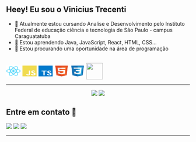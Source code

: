 ## Heey! Eu sou o Vinicius Trecenti 

- 🔭 Atualmente estou cursando Analise e Desenvolvimento pelo Instituto Federal de educação ciência e tecnologia de São Paulo - campus Caraguatatuba
- 🌱 Estou aprendendo Java, JavaScript, React, HTML, CSS...
- 🤖 Estou procurando uma oportunidade na área de programação
  
<div style="display: inline_block"><br>
  <img align="center" alt="Rafa-React" height="30" width="40" src="https://raw.githubusercontent.com/devicons/devicon/master/icons/react/react-original.svg">
  <img align="center" alt="Rafa-Js" height="30" width="40" src="https://raw.githubusercontent.com/devicons/devicon/master/icons/javascript/javascript-plain.svg">
  <img align="center" alt="Rafa-Ts" height="30" width="40" src="https://raw.githubusercontent.com/devicons/devicon/master/icons/typescript/typescript-plain.svg">
  <img align="center" alt="Rafa-HTML" height="30" width="40" src="https://raw.githubusercontent.com/devicons/devicon/master/icons/html5/html5-original.svg">
  <img align="center" alt="Rafa-CSS" height="30" width="40" src="https://raw.githubusercontent.com/devicons/devicon/master/icons/css3/css3-original.svg">
  <img align="center" height="45" width="45" src="https://cdn.jsdelivr.net/gh/devicons/devicon/icons/java/java-original-wordmark.svg" />
</div>

<hr>
<div align="center">
  <picture>
    <source
      srcset="https://github-readme-stats.vercel.app/api?username=Vinicius-Trecenti&show_icons=true&theme=dark"
      media="(prefers-color-scheme: dark)"
    />
    <source
      srcset="https://github-readme-stats.vercel.app/api?username=Vinicius-Trecenti&show_icons=true"
      media="(prefers-color-scheme: light), (prefers-color-scheme: no-preference)"
    />
    <img src="https://github-readme-stats.vercel.app/api?username=Vinicius-Trecenti&show_icons=true" />
  </picture>

  <picture align="center">
     <img  src="https://github-readme-stats.vercel.app/api/top-langs/?username=Vinicius-Trecenti&layout=compact&theme=dark"
  </picture>
</div>

 

 ## Entre em contato 👾
<div> 
  <a href="https://instagram.com/vinicius_trecenti" target="_blank"><img src="https://img.shields.io/badge/-Instagram-%23E4405F?style=for-the-badge&logo=instagram&logoColor=white" target="_blank"></a>
  <a href = "mailto:vinitrecenti@gmail.com"><img src="https://img.shields.io/badge/-Gmail-%23333?style=for-the-badge&logo=gmail&logoColor=white" target="_blank"></a>
  <a href="https://www.linkedin.com/in/vinicius-trecenti" target="_blank"><img src="https://img.shields.io/badge/-LinkedIn-%230077B5?style=for-the-badge&logo=linkedin&logoColor=white" target="_blank"></a> 

<hr>

